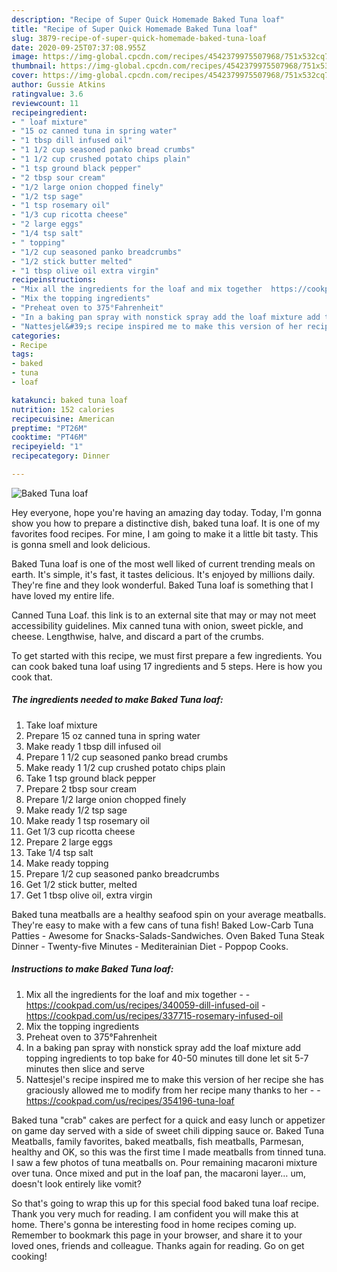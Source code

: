 ```yaml
---
description: "Recipe of Super Quick Homemade Baked Tuna loaf"
title: "Recipe of Super Quick Homemade Baked Tuna loaf"
slug: 3879-recipe-of-super-quick-homemade-baked-tuna-loaf
date: 2020-09-25T07:37:08.955Z
image: https://img-global.cpcdn.com/recipes/4542379975507968/751x532cq70/baked-tuna-loaf-recipe-main-photo.jpg
thumbnail: https://img-global.cpcdn.com/recipes/4542379975507968/751x532cq70/baked-tuna-loaf-recipe-main-photo.jpg
cover: https://img-global.cpcdn.com/recipes/4542379975507968/751x532cq70/baked-tuna-loaf-recipe-main-photo.jpg
author: Gussie Atkins
ratingvalue: 3.6
reviewcount: 11
recipeingredient:
- " loaf mixture"
- "15 oz canned tuna in spring water"
- "1 tbsp dill infused oil"
- "1 1/2 cup seasoned panko bread crumbs"
- "1 1/2 cup crushed potato chips plain"
- "1 tsp ground black pepper"
- "2 tbsp sour cream"
- "1/2 large onion chopped finely"
- "1/2 tsp sage"
- "1 tsp rosemary oil"
- "1/3 cup ricotta cheese"
- "2 large eggs"
- "1/4 tsp salt"
- " topping"
- "1/2 cup seasoned panko breadcrumbs"
- "1/2 stick butter melted"
- "1 tbsp olive oil extra virgin"
recipeinstructions:
- "Mix all the ingredients for the loaf and mix together  https://cookpad.com/us/recipes/340059-dill-infused-oil https://cookpad.com/us/recipes/337715-rosemary-infused-oil"
- "Mix the topping ingredients"
- "Preheat oven to 375°Fahrenheit"
- "In a baking pan spray with nonstick spray add the loaf mixture add topping ingredients to top bake for 40-50 minutes till done let sit 5-7 minutes then slice and serve"
- "Nattesjel&#39;s recipe inspired me to make this version of her recipe she has graciously allowed me to modify from her recipe many thanks to her  https://cookpad.com/us/recipes/354196-tuna-loaf"
categories:
- Recipe
tags:
- baked
- tuna
- loaf

katakunci: baked tuna loaf 
nutrition: 152 calories
recipecuisine: American
preptime: "PT26M"
cooktime: "PT46M"
recipeyield: "1"
recipecategory: Dinner

---
```



![Baked Tuna loaf](https://img-global.cpcdn.com/recipes/4542379975507968/751x532cq70/baked-tuna-loaf-recipe-main-photo.jpg)

Hey everyone, hope you're having an amazing day today. Today, I'm gonna show you how to prepare a distinctive dish, baked tuna loaf. It is one of my favorites food recipes. For mine, I am going to make it a little bit tasty. This is gonna smell and look delicious.

Baked Tuna loaf is one of the most well liked of current trending meals on earth. It's simple, it's fast, it tastes delicious. It's enjoyed by millions daily. They're fine and they look wonderful. Baked Tuna loaf is something that I have loved my entire life.

Canned Tuna Loaf. this link is to an external site that may or may not meet accessibility guidelines. Mix canned tuna with onion, sweet pickle, and cheese. Lengthwise, halve, and discard a part of the crumbs.


To get started with this recipe, we must first prepare a few ingredients. You can cook baked tuna loaf using 17 ingredients and 5 steps. Here is how you cook that.

<!--inarticleads1-->

##### The ingredients needed to make Baked Tuna loaf:

1. Take  loaf mixture
1. Prepare 15 oz canned tuna in spring water
1. Make ready 1 tbsp dill infused oil
1. Prepare 1 1/2 cup seasoned panko bread crumbs
1. Make ready 1 1/2 cup crushed potato chips plain
1. Take 1 tsp ground black pepper
1. Prepare 2 tbsp sour cream
1. Prepare 1/2 large onion chopped finely
1. Make ready 1/2 tsp sage
1. Make ready 1 tsp rosemary oil
1. Get 1/3 cup ricotta cheese
1. Prepare 2 large eggs
1. Take 1/4 tsp salt
1. Make ready  topping
1. Prepare 1/2 cup seasoned panko breadcrumbs
1. Get 1/2 stick butter, melted
1. Get 1 tbsp olive oil, extra virgin


Baked tuna meatballs are a healthy seafood spin on your average meatballs. They&#39;re easy to make with a few cans of tuna fish! Baked Low-Carb Tuna Patties - Awesome for Snacks-Salads-Sandwiches. Oven Baked Tuna Steak Dinner - Twenty-five Minutes - Mediterainian Diet - Poppop Cooks. 

<!--inarticleads2-->

##### Instructions to make Baked Tuna loaf:

1. Mix all the ingredients for the loaf and mix together -  - https://cookpad.com/us/recipes/340059-dill-infused-oil - https://cookpad.com/us/recipes/337715-rosemary-infused-oil
1. Mix the topping ingredients
1. Preheat oven to 375°Fahrenheit
1. In a baking pan spray with nonstick spray add the loaf mixture add topping ingredients to top bake for 40-50 minutes till done let sit 5-7 minutes then slice and serve
1. Nattesjel&#39;s recipe inspired me to make this version of her recipe she has graciously allowed me to modify from her recipe many thanks to her -  - https://cookpad.com/us/recipes/354196-tuna-loaf


Baked tuna &#34;crab&#34; cakes are perfect for a quick and easy lunch or appetizer on game day served with a side of sweet chili dipping sauce or. Baked Tuna Meatballs, family favorites, baked meatballs, fish meatballs, Parmesan, healthy and OK, so this was the first time I made meatballs from tinned tuna. I saw a few photos of tuna meatballs on. Pour remaining macaroni mixture over tuna. Once mixed and put in the loaf pan, the macaroni layer… um, doesn&#39;t look entirely like vomit? 

So that's going to wrap this up for this special food baked tuna loaf recipe. Thank you very much for reading. I am confident you will make this at home. There's gonna be interesting food in home recipes coming up. Remember to bookmark this page in your browser, and share it to your loved ones, friends and colleague. Thanks again for reading. Go on get cooking!
